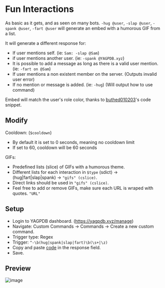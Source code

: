 # Fun Interactions
As basic as it gets, and as seen on many bots. `-hug @user`, `-slap @user`, `-spank @user`, `-fart @user` will generate an embed with a humorous GIF from a list.

It will generate a different response for:
- If user mentions self. (ie: `Sam: -slap @Sam`)
- if user mentions another user. (ie: `-spank @YAGPDB.xyz`)
- It is possible to add a message as long as there is a valid user mention. (ie: `-fart on @Sam`)
- If user mentions a non existent member on the server. (Outputs invalid user error)
- If no mention or message is added. (ie: `-hug`) (Will output how to use command)

Embed will match the user's role color, thanks to [buthed010203](https://yagpdb-cc.github.io/code-snippets/get-username-color)'s code snippet.

## Modify
Cooldown: (`$cooldown`)
- By default it is set to 0 seconds, meaning no cooldown limit
- If set to 60, cooldown will be 60 seconds

GIFs:
- Predefined lists (slice) of GIFs with a humorous theme.
- Different lists for each interaction in `$type` (sdict) -> (hug|fart|slap|spank) -> `"gifs" (cslice)`.
- Direct links should be used in `"gifs" (cslice)`.
- Feel free to add or remove GIFs, make sure each URL is wraped with quotes. `"URL"`

## Setup
- Login to YAGPDB dashboard. (https://yagpdb.xyz/manage)
- Navigate: Custom Commands -> Commands -> Create a new custom command.
- Trigger type: Regex
- Trigger: `^-\b(hug|spank|slap|fart)\b(\s+|\z)`
- Copy and paste [code](https://raw.githubusercontent.com/Samillion/yagpdb-cc/main/Fun%20Interactions/funinteractions.go) in the response field.
- Save.

## Preview

![image](https://github.com/Samillion/yagpdb-slap/assets/17427046/9a9b35d6-cfab-413b-afea-921c9e97d664)

